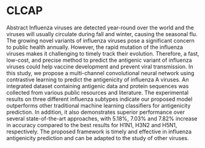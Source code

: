 # CLCAP
Abstract
Influenza viruses are detected year-round over the world and the viruses will usually circulate during fall and winter, causing the seasonal flu. The growing novel variants of influenza viruses pose a significant concern to public health annually. However, the rapid mutation of the influenza viruses makes it challenging to timely track their evolution. Therefore, a fast, low-cost, and precise method to predict the antigenic variant of influenza viruses could help vaccine development and prevent viral transmission. In this study, we propose a multi-channel convolutional neural network using contrastive learning to predict the antigenicity of influenza A viruses. An integrated dataset containing antigenic data and protein sequences was collected from various public resources and literature. The experimental results on three different influenza subtypes indicate our proposed model outperforms other traditional machine learning classifiers for antigenicity prediction. In addition, it also demonstrates superior performance over several state-of-the-art approaches, with 5.18%, 7.03% and 7.82% increase in accuracy compared to the best results for H1N1, H3N2 and H5N1, respectively. The proposed framework is timely and effective in influenza antigenicity prediction and can be adapted to the study of other viruses.
